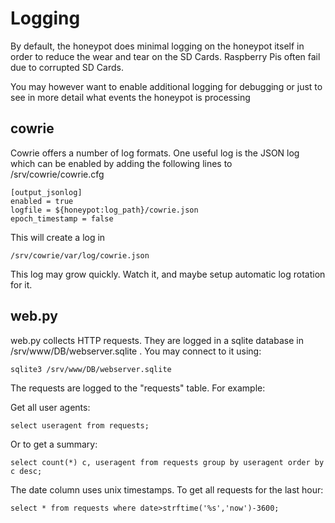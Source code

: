 # Logging

By default, the honeypot does minimal logging on the honeypot itself in order to reduce the wear and tear on the SD Cards. Raspberry Pis often fail due to corrupted SD Cards.

You may however want to enable additional logging for debugging or just to see in more detail what events the honeypot is processing

## cowrie

Cowrie offers a number of log formats. One useful log is the JSON log which can be enabled by adding the following lines to /srv/cowrie/cowrie.cfg

```
[output_jsonlog]
enabled = true
logfile = ${honeypot:log_path}/cowrie.json
epoch_timestamp = false
```

This will create a log in 
```
/srv/cowrie/var/log/cowrie.json
```

This log may grow quickly. Watch it, and maybe setup automatic log rotation for it.

## web.py

web.py collects HTTP requests. They are logged in a sqlite database in /srv/www/DB/webserver.sqlite . You may connect to it using:
```
sqlite3 /srv/www/DB/webserver.sqlite
```
The requests are logged to the "requests" table. For example:

Get all user agents: 
```
select useragent from requests;
```
Or to get a summary:
```
select count(*) c, useragent from requests group by useragent order by c desc;
```
The date column uses unix timestamps. To get all requests for the last hour:
```
select * from requests where date>strftime('%s','now')-3600;
```



